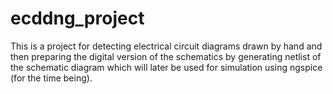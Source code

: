 # ecddng_project

This is a project for detecting electrical circuit diagrams drawn by hand and 
then preparing the digital version of the schematics by generating netlist of the schematic diagram which will later be used for simulation using ngspice (for the time being).
